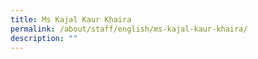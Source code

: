 ```yaml
---
title: Ms Kajal Kaur Khaira
permalink: /about/staff/english/ms-kajal-kaur-khaira/
description: ""
---
```

